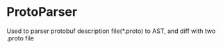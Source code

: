 # ProtoParser
Used to parser protobuf description file(*.proto) to AST, and diff with two .proto file
